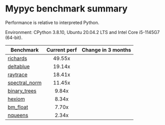 # Mypyc benchmark summary

Performance is relative to interpreted Python.

Environment: CPython 3.8.10, Ubuntu 20.04.2 LTS and Intel Core i5-1145G7 (64-bit).

| Benchmark | Current perf | Change in 3 months |
| --- | :---: | :---: |
| [richards](benchmarks/richards.md) | 49.55x |  |
| [deltablue](benchmarks/deltablue.md) | 19.14x |  |
| [raytrace](benchmarks/raytrace.md) | 18.41x |  |
| [spectral_norm](benchmarks/spectral_norm.md) | 11.45x |  |
| [binary_trees](benchmarks/binary_trees.md) | 9.84x |  |
| [hexiom](benchmarks/hexiom.md) | 8.34x |  |
| [bm_float](benchmarks/bm_float.md) | 7.70x |  |
| [nqueens](benchmarks/nqueens.md) | 2.34x |  |
